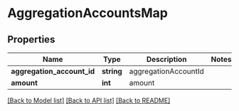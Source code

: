 # AggregationAccountsMap

## Properties
Name | Type | Description | Notes
------------ | ------------- | ------------- | -------------
**aggregation_account_id** | **string** | aggregationAccountId | 
**amount** | **int** | amount | 

[[Back to Model list]](../README.md#documentation-for-models) [[Back to API list]](../README.md#documentation-for-api-endpoints) [[Back to README]](../README.md)


